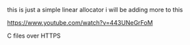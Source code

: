 this is just a simple linear allocator 
i will be adding more to this

https://www.youtube.com/watch?v=443UNeGrFoM

C files over HTTPS
